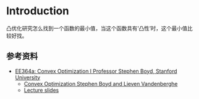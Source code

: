 # Introduction

凸优化研究怎么找到一个函数的最小值，当这个函数具有‘凸性’时，这个最小值比较好找。

## 参考资料

- [EE364a: Convex Optimization I Professor Stephen Boyd, Stanford University](https://stanford.edu/~boyd/cvxbook/)
    - [Convex Optimization Stephen Boyd and Lieven Vandenberghe](https://stanford.edu/~boyd/cvxbook/bv_cvxbook.pdf)
    - [Lecture slides](https://stanford.edu/~boyd/cvxbook/bv_cvxslides.pdf)

